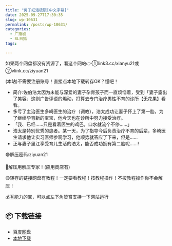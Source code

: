 ```yaml
---
title: "男子妊活极限[中文字幕]"
date: 2025-09-27T17:30:35
slug: wp-10631
permalink: /posts/wp-10631/
categories:
  - 广播剧
  - BL日抓
tags:

---
```


如果两个网盘都没有资源了，看这个网站👉①link3.cc/xianyu21或②vlink.cc/ziyuan21

(本站)不需要注册账号！直接点本地下载转存OK？懂吧！

*   简介:佐伯浩太因为未能与深爱的妻子孕育孩子而一直烦恼着，受到「妻子露出了笑容」这则广告评语的煽动，打算去专门治疗男性不育的诊所【无花果】看看。
*   多亏了主治医生多崎医生的治疗（调教），浩太成功让妻子怀上了第一胎，为了继续孕育新的宝宝，他今天也在诊所中努力接受治疗。
*   「我、已经……只是看着医生的鸡巴，口水就流个不停……」
*   浩太是特别优秀的患者。某一天，为了指导今后负责治疗不育的后辈，多崎医生请求他让实习医师参观学习，他顺势就答应了下来，但是……
*   正与妻子里江享受育儿生活的浩太，能否成功拥有第二胎呢……!

🟢解压密码:ziyuan21

🔵解压用解压专家！(应用商店有)

🟡转存的链接网盘有教程！一定要看教程！按教程操作！不按教程操作你不会解压！

💰🈶能力的宝，可以点左下角赞赏支持一下网站运行

## 📦 下载链接
- [百度网盘](https://blziyuan21.com/pay-download/10631?key=4e841bcbc2&down_id=0)
- [本地下载](https://blziyuan21.com/pay-download/10631?key=4e841bcbc2&down_id=1)

